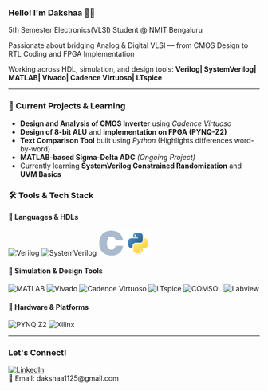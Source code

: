 ### Hello! I'm Dakshaa 🙋‍♀️
5th Semester Electronics(VLSI) Student @ NMIT Bengaluru  

Passionate about bridging Analog & Digital VLSI — from CMOS Design to RTL Coding and FPGA Implementation

Working across HDL, simulation, and design tools: 
**Verilog| SystemVerilog| MATLAB| Vivado| Cadence Virtuoso| LTspice**

---

### 🚀 Current Projects & Learning
- **Design and Analysis of CMOS Inverter** using *Cadence Virtuoso*
- **Design of 8-bit ALU** and **implementation on FPGA (PYNQ-Z2)**
- **Text Comparison Tool** built using *Python* (Highlights differences word-by-word)
- **MATLAB-based Sigma-Delta ADC** *(Ongoing Project)*
- Currently learning **SystemVerilog Constrained Randomization** and **UVM Basics**


### 🛠️ Tools & Tech Stack

#### 🧠 Languages & HDLs  
<img src="https://img.shields.io/badge/HDL-Verilog-blue?style=flat-square" alt="Verilog" width="120"/>
<img src="https://img.shields.io/badge/HDL-SystemVerilog-purple?style=flat-square" alt="SystemVerilog" width="190"/>
<img src="https://raw.githubusercontent.com/devicons/devicon/master/icons/c/c-original.svg" alt="C" width="50"/>  
<img src="https://raw.githubusercontent.com/devicons/devicon/master/icons/python/python-original.svg" alt="Python" width="50"/>  
 


#### 🧪 Simulation & Design Tools  
<img src="https://upload.wikimedia.org/wikipedia/commons/2/21/Matlab_Logo.png" alt="MATLAB" width="50"/> 
<img src="https://user-images.githubusercontent.com/3611330/51789332-126e5400-2188-11e9-808e-37c633755ddf.png" alt="Vivado" width="50"/>  
<img src="https://encrypted-tbn0.gstatic.com/images?q=tbn:ANd9GcSmMDh-zZK6CGbGsZCymKjtR_WRgIk0bPIOmg&s" alt="Cadence Virtuoso" width="120"/>  
<img src="https://gramfile.com/wp-content/uploads/2024/08/LTspice-logo-icon.png" alt="LTspice" width="50"/>
<img src="https://cdn.comsol.com/pressrelease/pressman/pr-default-gui-cube.png" alt="COMSOL" width="50"/>
<img src="https://gts-online.net/wp-content/uploads/2021/02/NI-LabVIEW-Logo.png?x75015" alt="Labview" width="80"/> 

#### 🔧 Hardware & Platforms  
<img src="https://img.shields.io/badge/Board-PYNQ Z2-pink?style=flat-square" alt="PYNQ Z2" width="160"/>
<img src="https://upload.wikimedia.org/wikipedia/commons/thumb/c/cb/Xilinx_logo.svg/1200px-Xilinx_logo.svg.png" alt="Xilinx" width="80"/>  

---

### Let's Connect!

<a href="https://www.linkedin.com/in/dakshaasreerama/" target="_blank">
  <img src="https://cdn.jsdelivr.net/gh/devicons/devicon/icons/linkedin/linkedin-original.svg" alt="LinkedIn" width="50"/>
</a>
<br>
📧 Email: dakshaa1125@gmail.com






